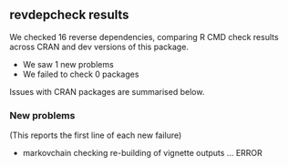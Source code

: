## revdepcheck results

We checked 16 reverse dependencies, comparing R CMD check results across CRAN and dev versions of this package.

 * We saw 1 new problems
 * We failed to check 0 packages

Issues with CRAN packages are summarised below.

### New problems
(This reports the first line of each new failure)

* markovchain
  checking re-building of vignette outputs ... ERROR

